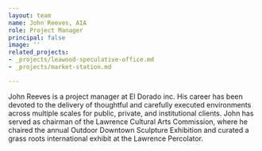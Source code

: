 ```yaml
---
layout: team
name: John Reeves, AIA
role: Project Manager
principal: false
image: ''
related_projects:
- _projects/leawood-speculative-office.md
- _projects/market-station.md

---
```

John Reeves is a project manager at El Dorado inc. His career has been devoted to the delivery of thoughtful and carefully executed environments across multiple scales for public, private, and institutional clients. John has served as chairman of the Lawrence Cultural Arts Commission, where he chaired the annual Outdoor Downtown Sculpture Exhibition and curated a grass roots international exhibit at the Lawrence Percolator.